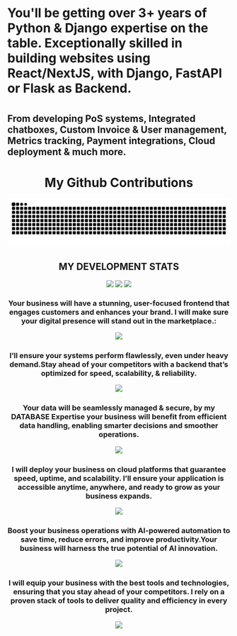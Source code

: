 # You'll be getting over 3+ years of Python & Django expertise on the table. Exceptionally skilled in building websites using React/NextJS, with Django, FastAPI or Flask as Backend.<h1> 
## From developing PoS systems, Integrated chatboxes, Custom Invoice & User management, Metrics tracking, Payment integrations, Cloud deployment & much more.
#
<div align="center">
<h1>My Github Contributions</h1>
  <picture>
    <source media="(prefers-color-scheme: dark)" srcset="https://github.com/TalhaBruh/Github-ReadME/blob/output/github-contribution-grid-snake-dark.svg" />
    <source media="(prefers-color-scheme: light)" srcset="https://github.com/TalhaBruh/Github-ReadME/blob/output/github-contribution-grid-snake.svg" />
    <img alt="github-snake" src="https://github.com/TalhaBruh/Github-ReadME/blob/output/github-contribution-grid-snake.svg" />
  </picture></br>
</div>

<div align=center> 
  <h2>MY DEVELOPMENT STATS</h2>
  <img src="https://github-profile-summary-cards.vercel.app/api/cards/profile-details?username=TalhaBruh&theme=algolia">
  <img src="https://github-profile-summary-cards.vercel.app/api/cards/repos-per-language?username=TalhaBruh&theme=algolia">
  <img src="https://github-profile-summary-cards.vercel.app/api/cards/most-commit-language?username=TalhaBruh&theme=algolia">
</div>

<div align="center">
  <h3>Your business will have a stunning, user-focused frontend that engages customers and enhances your brand. I will make sure your digital presence will stand out in the marketplace.:</h3>
  <img src="https://skillicons.dev/icons?i=typescript,nextjs,react,tailwind">

  <h3>I’ll ensure your systems perform flawlessly, even under heavy demand.Stay ahead of your competitors with a backend that’s optimized for speed, scalability, & reliability.</h3>
  <img src="https://skillicons.dev/icons?i=python,django,nodejs,flask,fastapi">

  <h3>Your data will be seamlessly managed & secure, by my DATABASE Expertise your business will benefit from efficient data handling, enabling smarter decisions and smoother operations.</h3>
  <img src="https://skillicons.dev/icons?i=postgres,mongo,firebase,mysql,sqlite">

  <h3>I will deploy your business on cloud platforms that guarantee speed, uptime, and scalability. I’ll ensure your application is accessible anytime, anywhere, and ready to grow as your business expands.</h3>
  <img src="https://skillicons.dev/icons?i=aws,azure,kubernetes,docker,vercel,netlify">

  <h3>Boost your business operations with AI-powered automation to save time, reduce errors, and improve productivity.Your business will harness the true potential of AI innovation.</h3>
  <img src="https://skillicons.dev/icons?i=pytorch,redux,tensorflow,selenium">

  <h3>I will equip your business with the best tools and technologies, ensuring that you stay ahead of your competitors. I rely on a proven stack of tools to deliver quality and efficiency in every project.</h3>
  <img src="https://skillicons.dev/icons?i=gitlab,vscode,visualstudio,linux,webflow">

</div>



